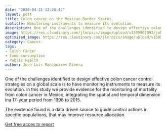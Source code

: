 ```yaml
---
date: "2020-04-21 12:26:42"
layout: post
title: Colon cancer on the Mexican Border States.
subtitle: Monitoring instruments to measure its evolution.
description: One of the challenges identified to design effective colon cancer control  strategies on a global scale is to have monitoring instruments to measure its evolution. This paper provides evidence to   monitor mortality from colon cancer, integrating the spatial and temporal dimension.
image: https://res.cloudinary.com/jlmrpics/image/upload/v1595907992/john-cameron-6-5Ul3I6vSE-unsplash_v2m1z7.jpg
optimized_image: https://res.cloudinary.com/jlmrpics/image/upload/v1595907992/john-cameron-6-5Ul3I6vSE-unsplash_v2m1z7.jpg
category: Cancer.
tags:
- Colon Cáncer
- food consumption
- Public Health
author: José Luis Manzanares Rivera
---
```



One of the challenges identified to design effective colon cancer control strategies on a global scale is to have monitoring instruments to measure its evolution.  in this study we provide evidence for the monitoring of mortality from colon cancer in Mexico, integrating the spatial and temporal dimension ina  17-year  period  from  1998 to  2015.

The  evidence  found  is a  data  driven  source to guide control  actions  in  specific populations,  that  may  improve  resource  allocation. 


[Get free acces to report](https://revistas.ucr.ac.cr/index.php/psm/article/view/40061/42751)

